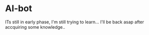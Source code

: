# AI-bot
ITs still in early phase, I'm still trying to learn... I'll be back asap after accquiring some knowledge..
